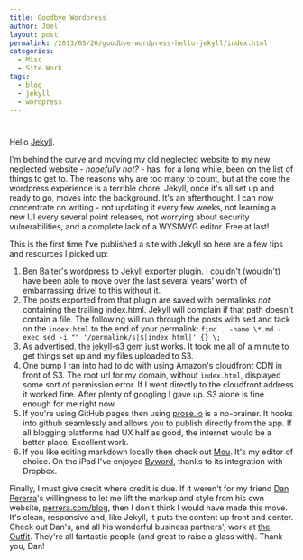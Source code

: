 ```yaml
---
title: Goodbye Wordpress
author: Joel
layout: post
permalink: /2013/05/26/goodbye-wordpress-hello-jekyll/index.html
categories:
  - Misc
  - Site Work
tags:
  - blog
  - jekyll
  - wordpress
---
```

#

Hello [Jekyll](http://jekyllrb.com/).

I'm behind the curve and moving my old neglected website to my new neglected website - *hopefully not?* - has, for a long while, been on the list of things to get to. The reasons why are too many to count, but at the core the wordpress experience is a terrible chore. Jekyll, once it's all set up and ready to go, moves into the background. It's an afterthought. I can now concentrate on writing - not updating it every few weeks, not learning a new UI every several point releases, not worrying about security vulnerabilities, and a complete lack of a WYSIWYG editor. Free at last!

This is the first time I've published a site with Jekyll so here are a few tips and resources I picked up:

1. [Ben Balter's wordpress to Jekyll exporter plugin](https://github.com/benbalter/wordpress-to-jekyll-exporter). I couldn't (wouldn't) have been able to move over the last several years' worth of embarrassing drivel to this without it.
2. The posts exported from that plugin are saved with permalinks *not* containing the trailing index.html. Jekyll will complain if that path doesn't contain a file. The following will run through the posts with sed and tack on the `index.html` to the end of your permalink: `find . -name \*.md -exec sed -i "" '/permalink/s|$|index.html|' {} \;`
3. As advertised, the [jekyll-s3 gem](https://github.com/laurilehmijoki/jekyll-s3) just works. It took me all of a minute to get things set up and my files uploaded to S3.
4. One bump I ran into had to do with using Amazon's cloudfront CDN in front of S3. The root url for my domain, without `index.html`, displayed some sort of permission error. If I went directly to the cloudfront address it worked fine. After plenty of googling I gave up. S3 alone is fine enough for me right now.
5. If you're using GitHub pages then using [prose.io](http://prose.io) is a no-brainer. It hooks into github seamlessly and allows you to publish directly from the app. If all blogging platforms had UX half as good, the internet would be a better place. Excellent work.
6. If you like editing markdown locally then check out [Mou](http://mouapp.com/). It's my editor of choice. On the iPad I've enjoyed [Byword](http://bywordapp.com/), thanks to its integration with Dropbox.

Finally, I must give credit where credit is due. If it weren't for my friend [Dan Pererra](https://twitter.com/dperrera)'s willingness to let me lift the markup and style from his own website, [perrera.com/blog](http://perrera.com/blog), then I don't think I would have made this move. It's clean, responsive and, like Jekyll, it puts the content up front and center. Check out Dan's, and all his wonderful business partners', work at [the Outfit](http://fromtheoutfit.com/). They're all fantastic people (and great to raise a glass with). Thank you, Dan!
